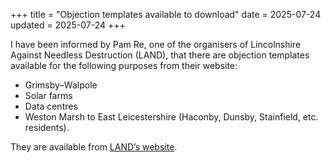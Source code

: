 +++
title = "Objection templates available to download"
date = 2025-07-24
updated = 2025-07-24
+++

I have been informed by Pam Re, one of the organisers of Lincolnshire Against Needless Destruction (LAND), that there are objection templates available for the following purposes from their website:

- Grimsby–Walpole
- Solar farms
- Data centres
- Weston Marsh to East Leicestershire (Haconby, Dunsby, Stainfield, etc. residents).

They are available from [LAND’s website](https://www.lincsland.co.uk/misc/template).